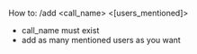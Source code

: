 How to: /add <call_name> <[users_mentioned]>
* call_name must exist
* add as many mentioned users as you want